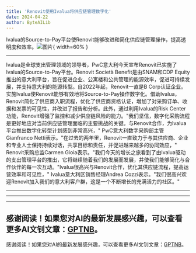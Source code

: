 ```yaml
---
title: 'Renovit使用Ivalua将供应链管理数字化'
date: 2024-04-22
author: ByteAILib
---
```


Ivalua的Source-to-Pay平台使Renovit能够改进和简化供应链管理操作，提高透明度和效率。![图片](https://ai-techpark.com/wp-content/uploads/2024/04/Renovit-960x540.jpg){ width=60% }

---
Ivalua是全球支出管理领域的领导者，PwC意大利今天宣布Renovit已实施了Ivalua的Source-to-Pay平台。Renovit Società Benefit是由SNAM和CDP Equity推出的意大利平台，旨在促进企业、公寓楼和公共管理的能源效率，促进可持续发展，并支持意大利的能源转型。自2022年起，Renovit一直是B Corp认证企业。实施Ivalua使Renovit能够有效地将Source-to-Pay操作数字化。借助Ivalua，Renovit简化了供应商入职流程，优化了供应商资格认证，增加了对采购订单、收据和发票的可见性，并改进了报告和分析。此外，通过利用Ivalua的Risk Center功能，Renovit增强了监控和减少供应链风险的能力。"我们坚信，数字化采购流程是更好地应对当前供应链管理面临的主要挑战的关键。与Renovit合作，为Ivalua平台推出数字化转型计划感到非常高兴，" PwC意大利数字采购部主管Gianfranco Netti表示。"在过去的两年里，Renovit一直致力于与其供应商、企业和专业人士保持持续对话，共享目标和责任，并促进越来越多的协同效应，" Renovit采购总监Carmen Gioia表示。"我们今天的增长之旅看到了由Ivalua驱动的支出管理平台的推出，它将继续随着我们的发展而发展，并使我们能够简化与合作伙伴的每一次互动。"Ivalua很高兴与Renovit合作，优化其供应链流程，提高运营效率和可见性，" Ivalua意大利区销售经理Andrea Cozzi表示。"我们很高兴欢迎Renovit加入我们的意大利客户群，这是一个不断增长的充满活力的社区。"

---
---

---
感谢阅读！如果您对AI的最新发展感兴趣，可以查看更多AI文钊文章：[GPTNB](https://gptnb.com)。
---
感谢阅读！如果您对AI的最新发展感兴趣，可以查看更多AI文钊文章：[GPTNB](https://gptnb.com)。